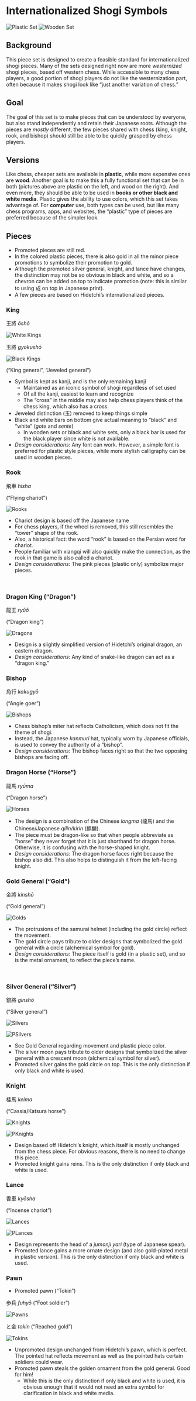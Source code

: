 # Internationalized Shogi Symbols
![Plastic Set](https://github.com/CouchTomato87/InternationalizedPieces/blob/master/pngs/ShogiGUIScreenshotPlastic6.png?raw=true)
![Wooden Set](https://github.com/CouchTomato87/InternationalizedPieces/blob/master/pngs/ShogiGUIScreenshotWood3.png?raw=true)

## Background
This piece set is designed to create a feasible standard for internationalized shogi pieces. Many of the sets designed right now are more *westernized* shogi pieces, based off western chess. While accessible to many chess players, a good portion of shogi players do not like the westernization part, often because it makes shogi look like “just another variation of chess.”
## Goal
The goal of this set is to make pieces that can be understood by everyone, but also stand independently and retain their Japanese roots. Although the pieces are *mostly* different, the few pieces shared with chess (king, knight, rook, and bishop) should still be able to be quickly grasped by chess players.
## Versions
Like chess, cheaper sets are available in **plastic**, while more expensive ones are **wood**. Another goal is to make this a fully functional set that can be in both (pictures above are plastic on the left, and wood on the right). And even more, they should be able to be used in **books or other black and white media**. Plastic gives the ability to use colors, which this set takes advantage of. For **computer** use, both types can be used, but like many chess programs, apps, and websites, the “plastic” type of pieces are preferred because of the simpler look. 
 
## Pieces
* Promoted pieces are still red. 
* In the colored plastic pieces, there is also gold in all the minor piece promotions to symbolize their promotion to gold. 
* Although the promoted silver general, knight, and lance have changes, the distinction may not be so obvious in black and white, and so a chevron can be added on top to indicate promotion (note: this is similar to using 成 on top in Japanese print).
* A few pieces are based on Hidetchi’s internationalized pieces.

### King	
王將 *ōshō*

![White Kings](https://github.com/CouchTomato87/InternationalizedPieces/blob/master/pngs/WhiteKings.png?raw=true)

玉將 *gyokushō*

![Black Kings](https://github.com/CouchTomato87/InternationalizedPieces/blob/master/pngs/BlackKings.png?raw=true)

(“King general”, “Jeweled general”)

* Symbol is kept as kanji, and is the only remaining kanji
  * Maintained as an iconic symbol of shogi regardless of set used
  * Of all the kanji, easiest to learn and recognize
  * The “cross” in the middle may also help chess players think of the chess king, which also has a cross.
* Jeweled distinction (玉) removed to keep things simple
* Black and white bars on bottom give actual meaning to “black” and “white” (*gote* and *sente*)
  * In wooden sets or black and white sets, only a black bar is used for the black player since white is not available.
* *Design considerations*: Any font can work. However, a simple font is preferred for plastic style pieces, while more stylish calligraphy can be used in wooden pieces.

### Rook	 
飛車 *hisha*

(“Flying chariot”)	

![Rooks](https://github.com/CouchTomato87/InternationalizedPieces/blob/master/pngs/Rooks.png?raw=true)

* Chariot design is based off the Japanese name
* For chess players, if the wheel is removed, this still resembles the “tower” shape of the rook.
* Also, a historical fact: the word “rook” is based on the Persian word for chariot.
* People familiar with xiangqi will also quickly make the connection, as the rook in that game is also called a chariot.
* *Design considerations*: The pink pieces (plastic only) symbolize major pieces.

 
### Dragon King (“Dragon”)	
龍王 *ryūō*

(“Dragon king”)

![Dragons](https://github.com/CouchTomato87/InternationalizedPieces/blob/master/pngs/Dragons.png?raw=true)

* Design is a slightly simplified version of Hidetchi’s original dragon, an eastern dragon.
* *Design considerations*: Any kind of snake-like dragon can act as a “dragon king.” 

### Bishop	 
角行 *kakugyō*

(“Angle goer”)

![Bishops](https://github.com/CouchTomato87/InternationalizedPieces/blob/master/pngs/Bishops.png?raw=true)

* Chess bishop’s miter hat reflects Catholicism, which does not fit the theme of shogi.
* Instead, the Japanese *kanmuri* hat, typically worn by Japanese officials, is used to convey the authority of a “bishop”.
* *Design considerations*: The bishop faces right so that the two opposing bishops are facing off.

### Dragon Horse (“Horse”)	
龍馬 *ryūma*

(“Dragon horse”)

![Horses](https://github.com/CouchTomato87/InternationalizedPieces/blob/master/pngs/Horses.png?raw=true)

* The design is a combination of the Chinese *longma* (龍馬) and the Chinese/Japanese *qilin/kirin* (麒麟).
* The piece must be dragon-like so that when people abbreviate as “horse” they never forget that it is just shorthand for dragon horse. Otherwise, it is confusing with the horse-shaped knight.
* *Design considerations*: The dragon horse faces right because the bishop also did. This also helps to distinguish it from the left-facing knight.

### Gold General (“Gold”)	 
金將 *kinshō*

(“Gold general”)

![Golds](https://github.com/CouchTomato87/InternationalizedPieces/blob/master/pngs/Golds.png?raw=true)

* The protrusions of the samurai helmet (including the gold circle) reflect the movement.
* The gold circle pays tribute to older designs that symbolized the gold general with a circle (alchemical symbol for gold).
* *Design considerations*: The piece itself is gold (in a plastic set), and so is the metal ornament, to reflect the piece’s name.

 
### Silver General (“Silver”)	 
銀將 *ginshō*

 (“Silver general”)	

![Silvers](https://github.com/CouchTomato87/InternationalizedPieces/blob/master/pngs/Silvers.png?raw=true)

![PSilvers](https://github.com/CouchTomato87/InternationalizedPieces/blob/master/pngs/PSilvers.png?raw=true)

* See Gold General regarding movement and plastic piece color.
* The silver moon pays tribute to older designs that symbolized the silver general with a crescent moon (alchemical symbol for silver).
* Promoted silver gains the gold circle on top. This is the only distinction if only black and white is used.

### Knight	 
桂馬 *keima*

 (“Cassia/Katsura horse”)	
 
![Knights](https://github.com/CouchTomato87/InternationalizedPieces/blob/master/pngs/Knights.png?raw=true)

![PKnights](https://github.com/CouchTomato87/InternationalizedPieces/blob/master/pngs/PKnights.png?raw=true)
 
* Design based off Hidetchi’s knight, which itself is mostly unchanged from the chess piece. For obvious reasons, there is no need to change this piece.
* Promoted knight gains reins. This is the only distinction if only black and white is used.

### Lance	 
香車 *kyōsha*

 (“Incense chariot”)
 
![Lances](https://github.com/CouchTomato87/InternationalizedPieces/blob/master/pngs/Lances.png?raw=true)

![PLances](https://github.com/CouchTomato87/InternationalizedPieces/blob/master/pngs/PLances.png?raw=true)
 
* Design represents the head of a *jumonji yari* (type of Japanese spear).
* Promoted lance gains a more ornate design (and also gold-plated metal in plastic version). This is the only distinction if only black and white is used.

### Pawn
+ Promoted pawn (“Tokin”)

歩兵 *fuhyō*  (“Foot soldier”)

![Pawns](https://github.com/CouchTomato87/InternationalizedPieces/blob/master/pngs/Pawns.png?raw=true)

と金 *tokin* (“Reached gold”)

![Tokins](https://github.com/CouchTomato87/InternationalizedPieces/blob/master/pngs/Tokins.png?raw=true)

* Unpromoted design unchanged from Hidetchi’s pawn, which is perfect. The pointed hat reflects movement as well as the pointed hats certain soldiers could wear.
* Promoted pawn steals the golden ornament from the gold general. Good for him!
  * While this is the only distinction if only black and white is used, it is obvious enough that it would not need an extra symbol for clarification in black and white media.
